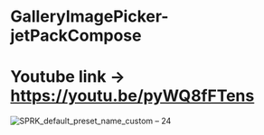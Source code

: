 # GalleryImagePicker-jetPackCompose

# Youtube link -> https://youtu.be/pyWQ8fFTens

![SPRK_default_preset_name_custom – 24](https://user-images.githubusercontent.com/51374446/149815462-3a7fe89d-5f4b-4926-9276-d59cfdf872c3.png)
